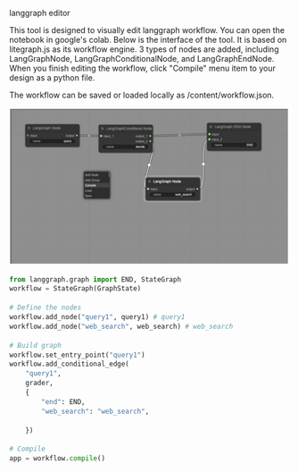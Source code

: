 langgraph editor

This tool is designed to visually edit langgraph workflow. You can open the notebook in google's colab. 
Below is the interface of the tool. It is based on litegraph.js as its workflow engine. 
3 types of nodes are added, including LangGraphNode, LangGraphConditionalNode, and LangGraphEndNode.
When you finish editing the workflow, click "Compile" menu item to your design as a python file.

The workflow can be saved or loaded locally as /content/workflow.json.

<img src="https://raw.githubusercontent.com/Erickrus/langgraph-editor/main/snapshot.png" width=1080px />


```python
from langgraph.graph import END, StateGraph
workflow = StateGraph(GraphState)

# Define the nodes
workflow.add_node("query1", query1) # query1
workflow.add_node("web_search", web_search) # web_search

# Build graph
workflow.set_entry_point("query1")
workflow.add_conditional_edge(
    "query1",
    grader,
    {
        "end": END, 
        "web_search": "web_search", 

    })

# Compile
app = workflow.compile()
```
